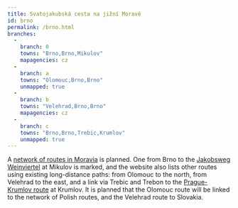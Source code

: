 ```yaml
---
title: Svatojakubská cesta na jižní Moravě
id: brno
permalink: /brno.html
branches:
  -
    branch: 0
    towns: "Brno,Brno,Mikulov"
    mapagencies: cz
  -
    branch: a
    towns: "Olomouc,Brno,Brno"
    unmapped: true
  -
    branch: b
    towns: "Velehrad,Brno,Brno"
    mapagencies: cz
  -
    branch: c
    towns: "Brno,Brno,Trebic,Krumlov"
    unmapped: true
---
```


A [network of routes in Moravia][0] is planned. One from Brno to the [Jakobsweg Weinviertel][1] at Mikulov is marked, and the website also lists other routes using existing long-distance paths: from Olomouc to the north, from Velehrad to the east, and a link via Trebic and Trebon to the [Prague-Krumlov route][2] at Krumlov. It is planned that the Olomouc route will be linked to the network of Polish routes, and the Velehrad route to Slovakia.

[0]: http://www.jakubskacesta.cz/jakubske_cesty/v_cesku
[1]: weinviertel.html
[2]: krumlov.html